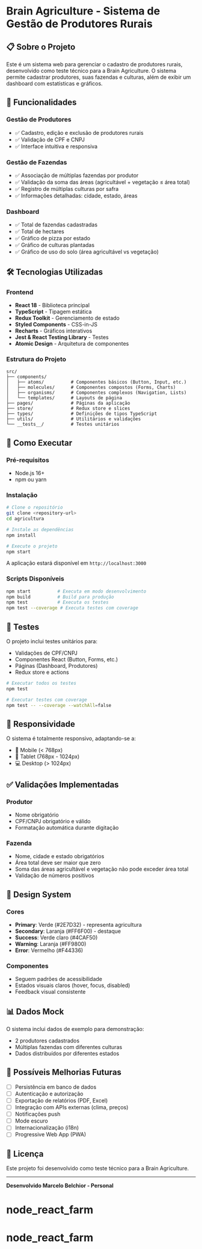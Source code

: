 # Brain Agriculture - Sistema de Gestão de Produtores Rurais

## 📋 Sobre o Projeto

Este é um sistema web para gerenciar o cadastro de produtores rurais, desenvolvido como teste técnico para a Brain Agriculture. O sistema permite cadastrar produtores, suas fazendas e culturas, além de exibir um dashboard com estatísticas e gráficos.

## 🎯 Funcionalidades

### Gestão de Produtores

- ✅ Cadastro, edição e exclusão de produtores rurais
- ✅ Validação de CPF e CNPJ
- ✅ Interface intuitiva e responsiva

### Gestão de Fazendas

- ✅ Associação de múltiplas fazendas por produtor
- ✅ Validação da soma das áreas (agricultável + vegetação ≤ área total)
- ✅ Registro de múltiplas culturas por safra
- ✅ Informações detalhadas: cidade, estado, áreas

### Dashboard

- ✅ Total de fazendas cadastradas
- ✅ Total de hectares
- ✅ Gráfico de pizza por estado
- ✅ Gráfico de culturas plantadas
- ✅ Gráfico de uso do solo (área agricultável vs vegetação)

## 🛠️ Tecnologias Utilizadas

### Frontend

- **React 18** - Biblioteca principal
- **TypeScript** - Tipagem estática
- **Redux Toolkit** - Gerenciamento de estado
- **Styled Components** - CSS-in-JS
- **Recharts** - Gráficos interativos
- **Jest & React Testing Library** - Testes
- **Atomic Design** - Arquitetura de componentes

### Estrutura do Projeto

```
src/
├── components/
│   ├── atoms/          # Componentes básicos (Button, Input, etc.)
│   ├── molecules/      # Componentes compostos (Forms, Charts)
│   ├── organisms/      # Componentes complexos (Navigation, Lists)
│   └── templates/      # Layouts de página
├── pages/              # Páginas da aplicação
├── store/              # Redux store e slices
├── types/              # Definições de tipos TypeScript
├── utils/              # Utilitários e validações
└── __tests__/          # Testes unitários
```

## 🚀 Como Executar

### Pré-requisitos

- Node.js 16+
- npm ou yarn

### Instalação

```bash
# Clone o repositório
git clone <repository-url>
cd agricultura

# Instale as dependências
npm install

# Execute o projeto
npm start
```

A aplicação estará disponível em `http://localhost:3000`

### Scripts Disponíveis

```bash
npm start          # Executa em modo desenvolvimento
npm build          # Build para produção
npm test           # Executa os testes
npm test --coverage # Executa testes com coverage
```

## 🧪 Testes

O projeto inclui testes unitários para:

- Validações de CPF/CNPJ
- Componentes React (Button, Forms, etc.)
- Páginas (Dashboard, Produtores)
- Redux store e actions

```bash
# Executar todos os testes
npm test

# Executar testes com coverage
npm test -- --coverage --watchAll=false
```

## 📱 Responsividade

O sistema é totalmente responsivo, adaptando-se a:

- 📱 Mobile (< 768px)
- 📱 Tablet (768px - 1024px)
- 💻 Desktop (> 1024px)

## ✅ Validações Implementadas

### Produtor

- Nome obrigatório
- CPF/CNPJ obrigatório e válido
- Formatação automática durante digitação

### Fazenda

- Nome, cidade e estado obrigatórios
- Área total deve ser maior que zero
- Soma das áreas agricultável e vegetação não pode exceder área total
- Validação de números positivos

## 🎨 Design System

### Cores

- **Primary**: Verde (#2E7D32) - representa agricultura
- **Secondary**: Laranja (#FF6F00) - destaque
- **Success**: Verde claro (#4CAF50)
- **Warning**: Laranja (#FF9800)
- **Error**: Vermelho (#F44336)

### Componentes

- Seguem padrões de acessibilidade
- Estados visuais claros (hover, focus, disabled)
- Feedback visual consistente

## 📊 Dados Mock

O sistema inclui dados de exemplo para demonstração:

- 2 produtores cadastrados
- Múltiplas fazendas com diferentes culturas
- Dados distribuídos por diferentes estados

## 🔮 Possíveis Melhorias Futuras

- [ ] Persistência em banco de dados
- [ ] Autenticação e autorização
- [ ] Exportação de relatórios (PDF, Excel)
- [ ] Integração com APIs externas (clima, preços)
- [ ] Notificações push
- [ ] Mode escuro
- [ ] Internacionalização (i18n)
- [ ] Progressive Web App (PWA)

## 📄 Licença

Este projeto foi desenvolvido como teste técnico para a Brain Agriculture.

---

**Desenvolvido Marcelo Belchior - Personal**

# node_react_farm

# node_react_farm
